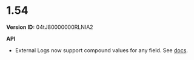 # 1.54

**Version ID:** 04tJ80000000RLNIA2

**API**

-   External Logs now support compound values for any field. See
    [docs](https://docs.kratapps.com/one-logger/docs/api/log-external/).
